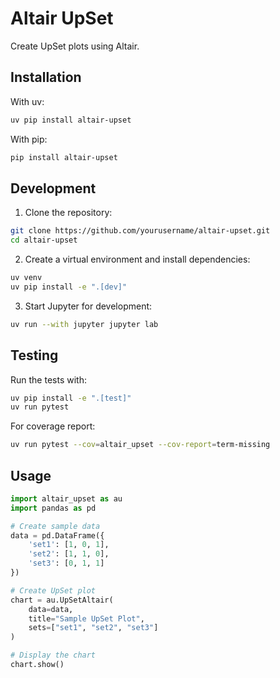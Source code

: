 # Altair UpSet

Create UpSet plots using Altair.

## Installation

With uv:
```bash
uv pip install altair-upset
```

With pip:
```bash
pip install altair-upset
```

## Development

1. Clone the repository:
```bash
git clone https://github.com/yourusername/altair-upset.git
cd altair-upset
```

2. Create a virtual environment and install dependencies:
```bash
uv venv
uv pip install -e ".[dev]"
```

3. Start Jupyter for development:
```bash
uv run --with jupyter jupyter lab
```

## Testing

Run the tests with:
```bash
uv pip install -e ".[test]"
uv run pytest
```

For coverage report:
```bash
uv run pytest --cov=altair_upset --cov-report=term-missing
```

## Usage

```python
import altair_upset as au
import pandas as pd

# Create sample data
data = pd.DataFrame({
    'set1': [1, 0, 1],
    'set2': [1, 1, 0],
    'set3': [0, 1, 1]
})

# Create UpSet plot
chart = au.UpSetAltair(
    data=data,
    title="Sample UpSet Plot",
    sets=["set1", "set2", "set3"]
)

# Display the chart
chart.show()
```
